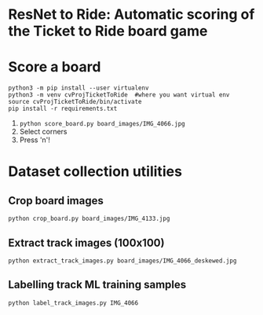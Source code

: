 # ResNet to Ride: Automatic scoring of the Ticket to Ride board game

# Score a board

```
python3 -m pip install --user virtualenv
python3 -m venv cvProjTicketToRide  #where you want virtual env
source cvProjTicketToRide/bin/activate
pip install -r requirements.txt 
```

1. `python score_board.py board_images/IMG_4066.jpg`
2. Select corners
3. Press 'n'!

# Dataset collection utilities

## Crop board images

`python crop_board.py board_images/IMG_4133.jpg`

## Extract track images (100x100)

`python extract_track_images.py board_images/IMG_4066_deskewed.jpg`

## Labelling track ML training samples

`python label_track_images.py IMG_4066`


